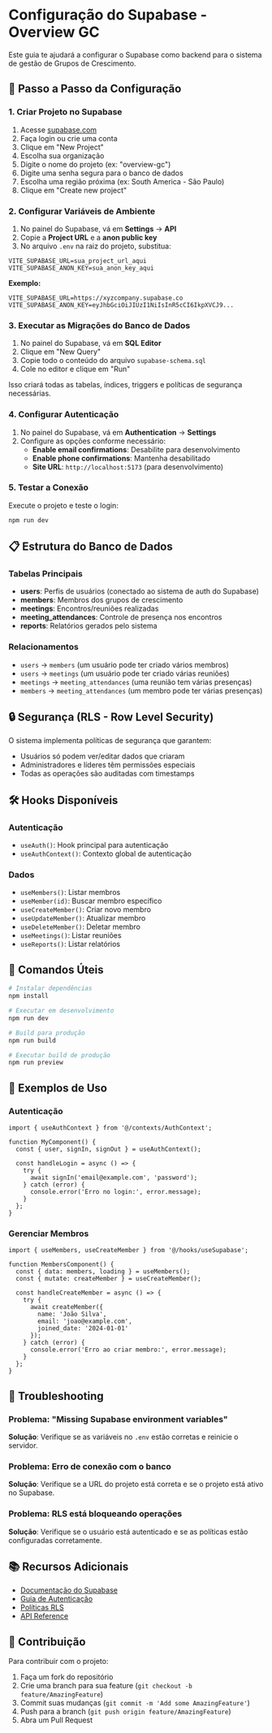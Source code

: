 # Configuração do Supabase - Overview GC

Este guia te ajudará a configurar o Supabase como backend para o sistema de gestão de Grupos de Crescimento.

## 🚀 Passo a Passo da Configuração

### 1. Criar Projeto no Supabase

1. Acesse [supabase.com](https://supabase.com)
2. Faça login ou crie uma conta
3. Clique em "New Project"
4. Escolha sua organização
5. Digite o nome do projeto (ex: "overview-gc")
6. Digite uma senha segura para o banco de dados
7. Escolha uma região próxima (ex: South America - São Paulo)
8. Clique em "Create new project"

### 2. Configurar Variáveis de Ambiente

1. No painel do Supabase, vá em **Settings** → **API**
2. Copie a **Project URL** e a **anon public key**
3. No arquivo `.env` na raiz do projeto, substitua:

```env
VITE_SUPABASE_URL=sua_project_url_aqui
VITE_SUPABASE_ANON_KEY=sua_anon_key_aqui
```

**Exemplo:**
```env
VITE_SUPABASE_URL=https://xyzcompany.supabase.co
VITE_SUPABASE_ANON_KEY=eyJhbGciOiJIUzI1NiIsInR5cCI6IkpXVCJ9...
```

### 3. Executar as Migrações do Banco de Dados

1. No painel do Supabase, vá em **SQL Editor**
2. Clique em "New Query"
3. Copie todo o conteúdo do arquivo `supabase-schema.sql`
4. Cole no editor e clique em "Run"

Isso criará todas as tabelas, índices, triggers e políticas de segurança necessárias.

### 4. Configurar Autenticação

1. No painel do Supabase, vá em **Authentication** → **Settings**
2. Configure as opções conforme necessário:
   - **Enable email confirmations**: Desabilite para desenvolvimento
   - **Enable phone confirmations**: Mantenha desabilitado
   - **Site URL**: `http://localhost:5173` (para desenvolvimento)

### 5. Testar a Conexão

Execute o projeto e teste o login:

```bash
npm run dev
```

## 📋 Estrutura do Banco de Dados

### Tabelas Principais

- **users**: Perfis de usuários (conectado ao sistema de auth do Supabase)
- **members**: Membros dos grupos de crescimento
- **meetings**: Encontros/reuniões realizadas
- **meeting_attendances**: Controle de presença nos encontros
- **reports**: Relatórios gerados pelo sistema

### Relacionamentos

- `users` → `members` (um usuário pode ter criado vários membros)
- `users` → `meetings` (um usuário pode ter criado várias reuniões)
- `meetings` → `meeting_attendances` (uma reunião tem várias presenças)
- `members` → `meeting_attendances` (um membro pode ter várias presenças)

## 🔒 Segurança (RLS - Row Level Security)

O sistema implementa políticas de segurança que garantem:

- Usuários só podem ver/editar dados que criaram
- Administradores e líderes têm permissões especiais
- Todas as operações são auditadas com timestamps

## 🛠️ Hooks Disponíveis

### Autenticação
- `useAuth()`: Hook principal para autenticação
- `useAuthContext()`: Contexto global de autenticação

### Dados
- `useMembers()`: Listar membros
- `useMember(id)`: Buscar membro específico
- `useCreateMember()`: Criar novo membro
- `useUpdateMember()`: Atualizar membro
- `useDeleteMember()`: Deletar membro
- `useMeetings()`: Listar reuniões
- `useReports()`: Listar relatórios

## 🚀 Comandos Úteis

```bash
# Instalar dependências
npm install

# Executar em desenvolvimento
npm run dev

# Build para produção
npm run build

# Executar build de produção
npm run preview
```

## 📝 Exemplos de Uso

### Autenticação
```tsx
import { useAuthContext } from '@/contexts/AuthContext';

function MyComponent() {
  const { user, signIn, signOut } = useAuthContext();
  
  const handleLogin = async () => {
    try {
      await signIn('email@example.com', 'password');
    } catch (error) {
      console.error('Erro no login:', error.message);
    }
  };
}
```

### Gerenciar Membros
```tsx
import { useMembers, useCreateMember } from '@/hooks/useSupabase';

function MembersComponent() {
  const { data: members, loading } = useMembers();
  const { mutate: createMember } = useCreateMember();
  
  const handleCreateMember = async () => {
    try {
      await createMember({
        name: 'João Silva',
        email: 'joao@example.com',
        joined_date: '2024-01-01'
      });
    } catch (error) {
      console.error('Erro ao criar membro:', error.message);
    }
  };
}
```

## 🔧 Troubleshooting

### Problema: "Missing Supabase environment variables"
**Solução**: Verifique se as variáveis no `.env` estão corretas e reinicie o servidor.

### Problema: Erro de conexão com o banco
**Solução**: Verifique se a URL do projeto está correta e se o projeto está ativo no Supabase.

### Problema: RLS está bloqueando operações
**Solução**: Verifique se o usuário está autenticado e se as políticas estão configuradas corretamente.

## 📚 Recursos Adicionais

- [Documentação do Supabase](https://supabase.com/docs)
- [Guia de Autenticação](https://supabase.com/docs/guides/auth)
- [Políticas RLS](https://supabase.com/docs/guides/auth/row-level-security)
- [API Reference](https://supabase.com/docs/reference/javascript)

## 🤝 Contribuição

Para contribuir com o projeto:

1. Faça um fork do repositório
2. Crie uma branch para sua feature (`git checkout -b feature/AmazingFeature`)
3. Commit suas mudanças (`git commit -m 'Add some AmazingFeature'`)
4. Push para a branch (`git push origin feature/AmazingFeature`)
5. Abra um Pull Request